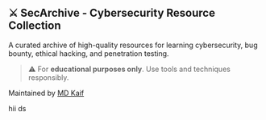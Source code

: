 ## ⚔️ SecArchive - Cybersecurity Resource Collection

A curated archive of high-quality resources for learning cybersecurity, bug bounty, ethical hacking, and penetration testing.

> ⚠️ For **educational purposes only**. Use tools and techniques responsibly.

Maintained by [MD Kaif](https://www.linkedin.com/in/-md-kaif/)

hii
ds
